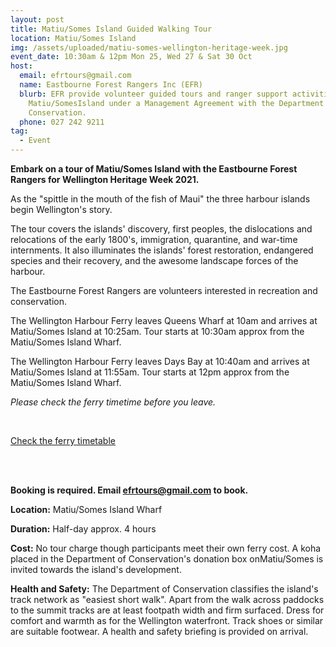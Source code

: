 ```yaml
---
layout: post
title: Matiu/Somes Island Guided Walking Tour
location: Matiu/Somes Island
img: /assets/uploaded/matiu-somes-wellington-heritage-week.jpg
event_date: 10:30am & 12pm Mon 25, Wed 27 & Sat 30 Oct
host:
  email: efrtours@gmail.com
  name: Eastbourne Forest Rangers Inc (EFR)
  blurb: EFR provide volunteer guided tours and ranger support activities on
    Matiu/SomesIsland under a Management Agreement with the Department of
    Conservation.
  phone: 027 242 9211
tag:
  - Event
---
```

**Embark on a tour of Matiu/Somes Island with the Eastbourne Forest Rangers for Wellington Heritage Week 2021.**

As the "spittle in the mouth of the fish of Maui" the three harbour islands begin Wellington's story. 

The tour covers the islands' discovery, first peoples, the dislocations and relocations of the early 1800's, immigration, quarantine, and war-time internments. It also illuminates the islands' forest restoration, endangered species and their recovery, and the awesome landscape forces of the harbour.

The Eastbourne Forest Rangers are volunteers interested in recreation and conservation. 

The Wellington Harbour Ferry leaves Queens Wharf at 10am and arrives at  Matiu/Somes Island at 10:25am. Tour starts at 10:30am approx from the Matiu/Somes Island Wharf. 

The Wellington Harbour Ferry leaves Days Bay at 10:40am and arrives at Matiu/Somes Island at 11:55am. Tour starts at 12pm approx from the Matiu/Somes Island Wharf. 

*Please check the ferry timetime before you leave.* 

<br>

<a href="https://www.metlink.org.nz/service/WHF/timetable" class="button">Check the ferry timetable</a>

<br>

<br>

**Booking is required. Email efrtours@gmail.com to book.**

**Location:** Matiu/Somes Island Wharf

**Duration:** Half-day approx. 4 hours

**Cost:** No tour charge though participants meet their own ferry cost. A koha placed in the Department of Conservation's donation box onMatiu/Somes is invited towards the island's development.

**Health and Safety:** The Department of Conservation classifies the island's track network as "easiest short walk". Apart from the walk across paddocks to the summit tracks are at least footpath width and firm surfaced. Dress for comfort and warmth as for the Wellington waterfront. Track shoes or similar are suitable footwear. A health and safety briefing is provided on arrival.